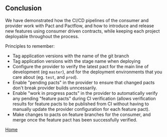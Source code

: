 ## Conclusion

We have demonstrated how the CI/CD pipelines of the consumer and provider work with Pact and Pactflow, and how to introduce and release new features using consumer driven contracts, while keeping each project deployable throughout the process.

Principles to remember:
  * Tag application versions with the name of the git branch
  * Tag application versions with the stage name when deploying
  * Configure the provider to verify the latest pact for the main line of development (eg `master`), and for the deployment environments that you care about (eg. `test`, and `prod`).
  * Enable "pending pacts" in the provider to ensure that changed pacts don't break provider builds unncessarily.
  * Enable "work in progress pacts" in the provider to automatically verify any pending "feature pacts" during CI verification (allows verification results for feature pacts to be published from CI without having to manually update the provider configuration for each feature pact).
  * Make changes to pacts on feature branches for the consumer, and merge once the feature pact has been successfully verified.

[Home](/README.md)
